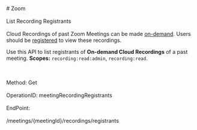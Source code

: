 <br>#     Zoom</br>
<br>List Recording Registrants</br>
<br>Cloud Recordings of past Zoom Meetings can be made [on-demand](https://support.zoom.us/hc/en-us/articles/360000488283-On-demand-Recordings). Users should be [registered](https://marketplace.zoom.us/docs/api-reference/zoom-api/cloud-recording/meetingrecordingregistrantcreate) to view these recordings.

Use this API to list registrants of **On-demand Cloud Recordings** of a past meeting.
**Scopes:** `recording:read:admin`, `recording:read`.
 
</br>
<br>Method: Get</br>
<br>OperationID: meetingRecordingRegistrants</br>
<br>EndPoint:</br>
<br>/meetings/{meetingId}/recordings/registrants</br>
